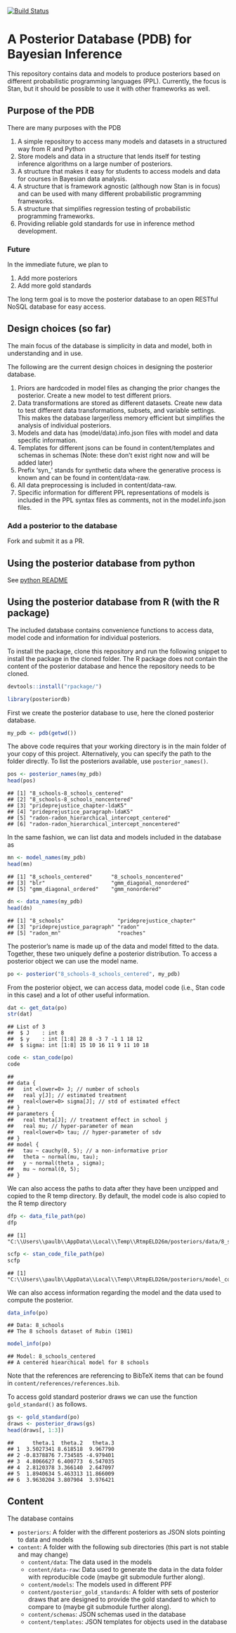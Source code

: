 <!-- README.md is generated from README.Rmd. Please edit that file -->

[![Build
Status](https://travis-ci.org/MansMeg/posteriordb.svg?branch=master)](https://travis-ci.org/MansMeg/posteriordb)

A Posterior Database (PDB) for Bayesian Inference
=================================================

This repository contains data and models to produce posteriors based on
different probabilistic programming languages (PPL). Currently, the
focus is Stan, but it should be possible to use it with other frameworks
as well.

Purpose of the PDB
------------------

There are many purposes with the PDB

1.  A simple repository to access many models and datasets in a
    structured way from R and Python
2.  Store models and data in a structure that lends itself for testing
    inference algorithms on a large number of posteriors.
3.  A structure that makes it easy for students to access models and
    data for courses in Bayesian data analysis.
4.  A structure that is framework agnostic (although now Stan is in
    focus) and can be used with many different probabilistic programming
    frameworks.
5.  A structure that simplifies regression testing of probabilistic
    programming frameworks.
6.  Providing reliable gold standards for use in inference method
    development.

### Future

In the immediate future, we plan to

1.  Add more posteriors
2.  Add more gold standards

The long term goal is to move the posterior database to an open RESTful
NoSQL database for easy access.

Design choices (so far)
-----------------------

The main focus of the database is simplicity in data and model, both in
understanding and in use.

The following are the current design choices in designing the posterior
database.

1.  Priors are hardcoded in model files as changing the prior changes
    the posterior. Create a new model to test different priors.
2.  Data transformations are stored as different datasets. Create new
    data to test different data transformations, subsets, and variable
    settings. This makes the database larger/less memory efficient but
    simplifies the analysis of individual posteriors.
3.  Models and data has (model/data).info.json files with model and data
    specific information.
4.  Templates for different jsons can be found in content/templates and
    schemas in schemas (Note: these don’t exist right now and will be
    added later)
5.  Prefix ‘syn\_’ stands for synthetic data where the generative
    process is known and can be found in content/data-raw.
6.  All data preprocessing is included in content/data-raw.
7.  Specific information for different PPL representations of models is
    included in the PPL syntax files as comments, not in the
    model.info.json files.

### Add a posterior to the database

Fork and submit it as a PR.

Using the posterior database from python
----------------------------------------

See [python README](./python/README.md)

Using the posterior database from R (with the R package)
--------------------------------------------------------

The included database contains convenience functions to access data,
model code and information for individual posteriors.

To install the package, clone this repository and run the following
snippet to install the package in the cloned folder. The R package does
not contain the content of the posterior database and hence the
repository needs to be cloned.

``` r
devtools::install("rpackage/")
```

``` r
library(posteriordb)
```

First we create the posterior database to use, here the cloned posterior
database.

``` r
my_pdb <- pdb(getwd())
```

The above code requires that your working directory is in the main
folder of your copy of this project. Alternatively, you can specify the
path to the folder directly. To list the posteriors available, use
`posterior_names()`.

``` r
pos <- posterior_names(my_pdb)
head(pos)
```

    ## [1] "8_schools-8_schools_centered"                  
    ## [2] "8_schools-8_schools_noncentered"               
    ## [3] "prideprejustice_chapter-ldaK5"                 
    ## [4] "prideprejustice_paragraph-ldaK5"               
    ## [5] "radon-radon_hierarchical_intercept_centered"   
    ## [6] "radon-radon_hierarchical_intercept_noncentered"

In the same fashion, we can list data and models included in the
database as

``` r
mn <- model_names(my_pdb)
head(mn)
```

    ## [1] "8_schools_centered"      "8_schools_noncentered"  
    ## [3] "blr"                     "gmm_diagonal_nonordered"
    ## [5] "gmm_diagonal_ordered"    "gmm_nonordered"

``` r
dn <- data_names(my_pdb)
head(dn)
```

    ## [1] "8_schools"                 "prideprejustice_chapter"  
    ## [3] "prideprejustice_paragraph" "radon"                    
    ## [5] "radon_mn"                  "roaches"

The posterior’s name is made up of the data and model fitted to the
data. Together, these two uniquely define a posterior distribution. To
access a posterior object we can use the model name.

``` r
po <- posterior("8_schools-8_schools_centered", my_pdb)
```

From the posterior object, we can access data, model code (i.e., Stan
code in this case) and a lot of other useful information.

``` r
dat <- get_data(po)
str(dat)
```

    ## List of 3
    ##  $ J    : int 8
    ##  $ y    : int [1:8] 28 8 -3 7 -1 1 18 12
    ##  $ sigma: int [1:8] 15 10 16 11 9 11 10 18

``` r
code <- stan_code(po)
code
```

    ## 
    ## data {
    ##   int <lower=0> J; // number of schools
    ##   real y[J]; // estimated treatment
    ##   real<lower=0> sigma[J]; // std of estimated effect
    ## }
    ## parameters {
    ##   real theta[J]; // treatment effect in school j
    ##   real mu; // hyper-parameter of mean
    ##   real<lower=0> tau; // hyper-parameter of sdv
    ## }
    ## model {
    ##   tau ~ cauchy(0, 5); // a non-informative prior
    ##   theta ~ normal(mu, tau);
    ##   y ~ normal(theta , sigma);
    ##   mu ~ normal(0, 5);
    ## }

We can also access the paths to data after they have been unzipped and
copied to the R temp directory. By default, the model code is also
copied to the R temp directory

``` r
dfp <- data_file_path(po)
dfp
```

    ## [1] "C:\\Users\\paulb\\AppData\\Local\\Temp\\RtmpELD26m/posteriors/data/8_schools.json"

``` r
scfp <- stan_code_file_path(po)
scfp
```

    ## [1] "C:\\Users\\paulb\\AppData\\Local\\Temp\\RtmpELD26m/posteriors/model_code/stan/8_schools_centered.stan"

We can also access information regarding the model and the data used to
compute the posterior.

``` r
data_info(po)
```

    ## Data: 8_schools
    ## The 8 schools dataset of Rubin (1981)

``` r
model_info(po)
```

    ## Model: 8_schools_centered
    ## A centered hiearchical model for 8 schools

Note that the references are referencing to BibTeX items that can be
found in `content/references/references.bib`.

To access gold standard posterior draws we can use the function
`gold_standard()` as follows.

``` r
gs <- gold_standard(po)
draws <- posterior_draws(gs)
head(draws[, 1:3])
```

    ##      theta.1  theta.2   theta.3
    ## 1  3.5027341 8.618518  9.967790
    ## 2 -0.8378876 7.734585 -4.979401
    ## 3  4.8066627 6.400773  6.547035
    ## 4  2.8120378 3.366140  2.647097
    ## 5  1.8940634 5.463313 11.866009
    ## 6  3.9630204 3.807904  3.976421

Content
-------

The database contains

-   `posteriors`: A folder with the different posteriors as JSON slots
    pointing to data and models
-   `content`: A folder with the following sub directories (this part is
    not stable and may change)
    -   `content/data`: The data used in the models
    -   `content/data-raw`: Data used to generate the data in the data
        folder with reproducible code (maybe git submodule further
        along).
    -   `content/models`: The models used in different PPF
    -   `content/posterior_gold_standards`: A folder with sets of
        posterior draws that are designed to provide the gold standard
        to which to compare to (maybe git submodule further along).
    -   `content/schemas`: JSON schemas used in the database
    -   `content/templates`: JSON templates for objects used in the
        database
